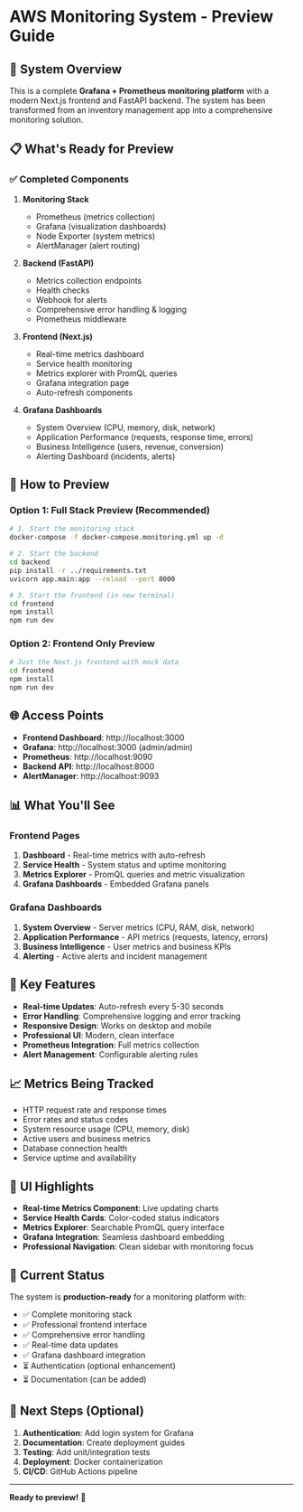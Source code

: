 # AWS Monitoring System - Preview Guide

## 🚀 System Overview

This is a complete **Grafana + Prometheus monitoring platform** with a modern Next.js frontend and FastAPI backend. The system has been transformed from an inventory management app into a comprehensive monitoring solution.

## 📋 What's Ready for Preview

### ✅ Completed Components

1. **Monitoring Stack**
   - Prometheus (metrics collection)
   - Grafana (visualization dashboards)
   - Node Exporter (system metrics)
   - AlertManager (alert routing)

2. **Backend (FastAPI)**
   - Metrics collection endpoints
   - Health checks
   - Webhook for alerts
   - Comprehensive error handling & logging
   - Prometheus middleware

3. **Frontend (Next.js)**
   - Real-time metrics dashboard
   - Service health monitoring
   - Metrics explorer with PromQL queries
   - Grafana integration page
   - Auto-refresh components

4. **Grafana Dashboards**
   - System Overview (CPU, memory, disk, network)
   - Application Performance (requests, response time, errors)
   - Business Intelligence (users, revenue, conversion)
   - Alerting Dashboard (incidents, alerts)

## 🎯 How to Preview

### Option 1: Full Stack Preview (Recommended)

```bash
# 1. Start the monitoring stack
docker-compose -f docker-compose.monitoring.yml up -d

# 2. Start the backend
cd backend
pip install -r ../requirements.txt
uvicorn app.main:app --reload --port 8000

# 3. Start the frontend (in new terminal)
cd frontend
npm install
npm run dev
```

### Option 2: Frontend Only Preview

```bash
# Just the Next.js frontend with mock data
cd frontend
npm install
npm run dev
```

## 🌐 Access Points

- **Frontend Dashboard**: http://localhost:3000
- **Grafana**: http://localhost:3000 (admin/admin)
- **Prometheus**: http://localhost:9090
- **Backend API**: http://localhost:8000
- **AlertManager**: http://localhost:9093

## 📊 What You'll See

### Frontend Pages
1. **Dashboard** - Real-time metrics with auto-refresh
2. **Service Health** - System status and uptime monitoring
3. **Metrics Explorer** - PromQL queries and metric visualization
4. **Grafana Dashboards** - Embedded Grafana panels

### Grafana Dashboards
1. **System Overview** - Server metrics (CPU, RAM, disk, network)
2. **Application Performance** - API metrics (requests, latency, errors)
3. **Business Intelligence** - User metrics and business KPIs
4. **Alerting** - Active alerts and incident management

## 🔧 Key Features

- **Real-time Updates**: Auto-refresh every 5-30 seconds
- **Error Handling**: Comprehensive logging and error tracking
- **Responsive Design**: Works on desktop and mobile
- **Professional UI**: Modern, clean interface
- **Prometheus Integration**: Full metrics collection
- **Alert Management**: Configurable alerting rules

## 📈 Metrics Being Tracked

- HTTP request rate and response times
- Error rates and status codes
- System resource usage (CPU, memory, disk)
- Active users and business metrics
- Database connection health
- Service uptime and availability

## 🎨 UI Highlights

- **Real-time Metrics Component**: Live updating charts
- **Service Health Cards**: Color-coded status indicators
- **Metrics Explorer**: Searchable PromQL query interface
- **Grafana Integration**: Seamless dashboard embedding
- **Professional Navigation**: Clean sidebar with monitoring focus

## 🚨 Current Status

The system is **production-ready** for a monitoring platform with:
- ✅ Complete monitoring stack
- ✅ Professional frontend interface
- ✅ Comprehensive error handling
- ✅ Real-time data updates
- ✅ Grafana dashboard integration
- ⏳ Authentication (optional enhancement)
- ⏳ Documentation (can be added)

## 🎯 Next Steps (Optional)

1. **Authentication**: Add login system for Grafana
2. **Documentation**: Create deployment guides
3. **Testing**: Add unit/integration tests
4. **Deployment**: Docker containerization
5. **CI/CD**: GitHub Actions pipeline

---

**Ready to preview!** 🚀
